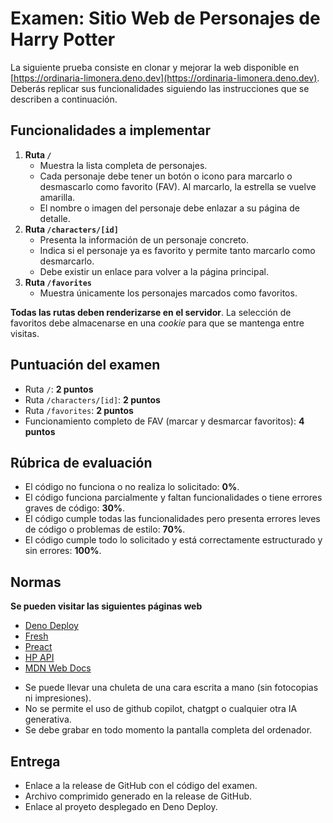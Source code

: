 # Examen: Sitio Web de Personajes de Harry Potter

La siguiente prueba consiste en clonar y mejorar la web disponible en [https://ordinaria-limonera.deno.dev](https://ordinaria-limonera.deno.dev). Deberás replicar sus funcionalidades siguiendo las instrucciones que se describen a continuación.

## Funcionalidades a implementar

1. **Ruta `/`**
   - Muestra la lista completa de personajes.
   - Cada personaje debe tener un botón o icono para marcarlo o desmascarlo como favorito (FAV). Al marcarlo, la estrella se vuelve amarilla.
   - El nombre o imagen del personaje debe enlazar a su página de detalle.
2. **Ruta `/characters/[id]`**
   - Presenta la información de un personaje concreto.
   - Indica si el personaje ya es favorito y permite tanto marcarlo como desmarcarlo.
   - Debe existir un enlace para volver a la página principal.
3. **Ruta `/favorites`**
   - Muestra únicamente los personajes marcados como favoritos.

**Todas las rutas deben renderizarse en el servidor**. La selección de favoritos debe almacenarse en una _cookie_ para que se mantenga entre visitas.

## Puntuación del examen

- Ruta `/`: **2 puntos**
- Ruta `/characters/[id]`: **2 puntos**
- Ruta `/favorites`: **2 puntos**
- Funcionamiento completo de FAV (marcar y desmarcar favoritos): **4 puntos**

## Rúbrica de evaluación

- El código no funciona o no realiza lo solicitado: **0%**.
- El código funciona parcialmente y faltan funcionalidades o tiene errores graves de código: **30%**.
- El código cumple todas las funcionalidades pero presenta errores leves de código o problemas de estilo: **70%**.
- El código cumple todo lo solicitado y está correctamente estructurado y sin errores: **100%**.

## Normas

**Se pueden visitar las siguientes páginas web**
- [Deno Deploy](https://deno.com/deploy)
- [Fresh](https://fresh.deno.dev/)
- [Preact](https://preactjs.com/)
- [HP API](https://hp-api.onrender.com/)
- [MDN Web Docs](https://developer.mozilla.org/)


* Se puede llevar una chuleta de una cara escrita a mano (sin fotocopias ni impresiones).
* No se permite el uso de github copilot, chatgpt o cualquier otra IA generativa.
* Se debe grabar en todo momento la pantalla completa del ordenador.

## Entrega
 * Enlace a la release de GitHub con el código del examen.
 * Archivo comprimido generado en la release de GitHub.
 * Enlace al proyeto desplegado en Deno Deploy.
